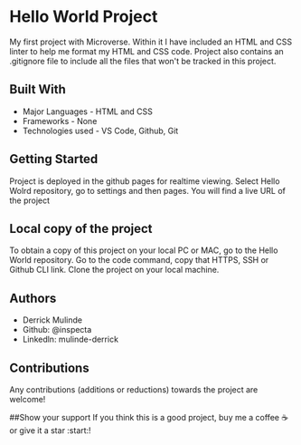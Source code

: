# Hello World Project

My first project with Microverse. Within it I have included an HTML and CSS linter to help me format my HTML and CSS code.
Project also contains an .gitignore file to include all the files that won't be tracked in this project.

## Built With
  - Major Languages - HTML and CSS
  - Frameworks - None
  - Technologies used - VS Code, Github, Git

## Getting Started
Project is deployed in the github pages for realtime viewing. 
Select Hello Wolrd repository, go to settings and then pages. You will find a live URL of the project

## Local copy of the project
To obtain a copy of this project on your local PC or MAC, go to the Hello World repository. Go to the code command, copy that HTTPS, SSH or Github CLI link.
Clone the project on your local machine.

## Authors
  - Derrick Mulinde
  - Github: @inspecta
  - Linkedln: mulinde-derrick

## Contributions
Any contributions (additions or reductions) towards the project are welcome!

##Show your support
If you think this is a good project, buy me a coffee :coffee: or give it a star :start:!
